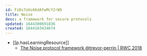 ```yaml
---
id: FiDs7oUs66dAfwMcY2rW5
title: Noise
desc: a framework for secure protocols
updated: 1644300691836
created: 1644103434674
---
```


- [[p.hasLearningResource]]
  - [The Noise protocol framework @trevor-perrin | RWC 2018](https://www.youtube.com/watch?v=3gipxdJ22iM)
